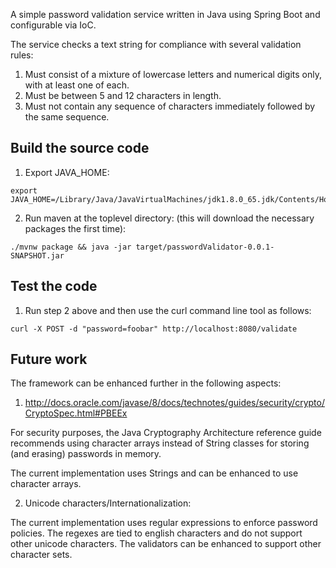 A simple password validation service written in Java using Spring Boot and configurable via IoC.

The service checks a text string for compliance with several validation rules:

1. Must consist of a mixture of lowercase letters and numerical digits only, with at least one of each.
2. Must be between 5 and 12 characters in length.
3. Must not contain any sequence of characters immediately followed by the same sequence.

## Build the source code

1. Export JAVA_HOME:
```
export JAVA_HOME=/Library/Java/JavaVirtualMachines/jdk1.8.0_65.jdk/Contents/Home/
```

2. Run maven at the toplevel directory: (this will download the necessary packages the first time):
```
./mvnw package && java -jar target/passwordValidator-0.0.1-SNAPSHOT.jar
```

## Test the code

1. Run step 2 above and then use the curl command line tool as follows:

```
curl -X POST -d "password=foobar" http://localhost:8080/validate
```

## Future work

The framework can be enhanced further in the following aspects:

1. http://docs.oracle.com/javase/8/docs/technotes/guides/security/crypto/CryptoSpec.html#PBEEx

For security purposes, the Java Cryptography Architecture reference guide recommends using
character arrays instead of String classes for storing (and erasing) passwords in memory.

The current implementation uses Strings and can be enhanced to use character arrays.

2. Unicode characters/Internationalization:

The current implementation uses regular expressions to enforce password policies. The regexes are tied to english
characters and do not support other unicode characters. The validators can be enhanced to support other character sets.
